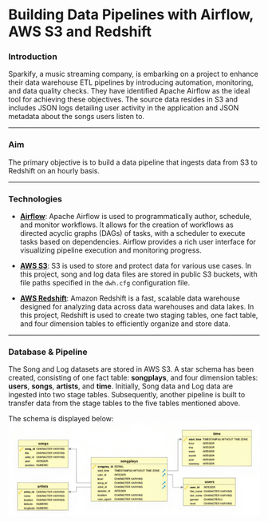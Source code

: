 #  Building Data Pipelines with Airflow, AWS S3 and Redshift

### Introduction

Sparkify, a music streaming company, is embarking on a project to enhance their data warehouse ETL pipelines by introducing automation, monitoring, and data quality checks. They have identified Apache Airflow as the ideal tool for achieving these objectives. The source data resides in S3 and includes JSON logs detailing user activity in the application and JSON metadata about the songs users listen to.
***
### Aim
The primary objective is to build a data pipeline that ingests data from S3 to Redshift on an hourly basis.
***
### Technologies 

- **[Airflow](https://airflow.apache.org/)**: Apache Airflow is used to programmatically author, schedule, and monitor workflows. It allows for the creation of workflows as directed acyclic graphs (DAGs) of tasks, with a scheduler to execute tasks based on dependencies. Airflow provides a rich user interface for visualizing pipeline execution and monitoring progress.

- **[AWS S3](https://aws.amazon.com/s3/)**: S3 is used to store and protect data for various use cases. In this project, song and log data files are stored in public S3 buckets, with file paths specified in the `dwh.cfg` configuration file.

- **[AWS Redshift](https://aws.amazon.com/redshift/)**: Amazon Redshift is a fast, scalable data warehouse designed for analyzing data across data warehouses and data lakes. In this project, Redshift is used to create two staging tables, one fact table, and four dimension tables to efficiently organize and store data.
***
### Database & Pipeline
The Song and Log datasets are stored in AWS S3. A star schema has been created, consisting of one fact table: **songplays**, and four dimension tables: **users**, **songs**, **artists**, and **time**. Initially, Song data and Log data are ingested into two stage tables. Subsequently, another pipeline is built to transfer data from the stage tables to the five tables mentioned above.

The schema is displayed below:
![schema](./images/Schema.png)
